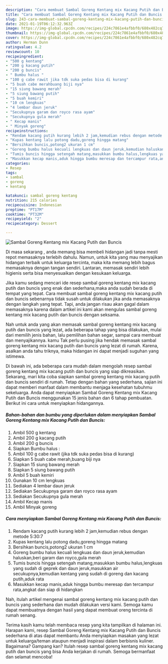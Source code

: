 ```yaml
---
description: "Cara membuat Sambal Goreng Kentang mix Kacang Putih dan Buncis Sederhana Untuk Jualan"
title: "Cara membuat Sambal Goreng Kentang mix Kacang Putih dan Buncis Sederhana Untuk Jualan"
slug: 243-cara-membuat-sambal-goreng-kentang-mix-kacang-putih-dan-buncis-sederhana-untuk-jualan
date: 2021-01-19T06:12:32.963Z
image: https://img-global.cpcdn.com/recipes/224c7861e4afbbf0/680x482cq70/sambal-goreng-kentang-mix-kacang-putih-dan-buncis-foto-resep-utama.jpg
thumbnail: https://img-global.cpcdn.com/recipes/224c7861e4afbbf0/680x482cq70/sambal-goreng-kentang-mix-kacang-putih-dan-buncis-foto-resep-utama.jpg
cover: https://img-global.cpcdn.com/recipes/224c7861e4afbbf0/680x482cq70/sambal-goreng-kentang-mix-kacang-putih-dan-buncis-foto-resep-utama.jpg
author: Herman Dunn
ratingvalue: 4.2
reviewcount: 10
recipeingredient:
- "500 g kentang"
- "200 g kacang putih"
- "200 g buncis"
- " Bumbu halus "
- "100 g cabe rawit jika tdk suka pedas bisa di kurang"
- "5 buah cabe merahbuang biji nya"
- "15 siung bawang merah"
- "5 siung bawang putih"
- "5 buah kemiri"
- "10 cm lengkuas"
- "4 lembar daun jeruk"
- "Secukupnya garam dan royco rasa ayam"
- "Secukupnya gula merah"
- " Kecap manis"
- " Minyak goreng"
recipeinstructions:
- "Rendam kacang putih kurang lebih 2 jam,kemudian rebus dengan metode 5:30:7"
- "Kupas kentang lalu potong dadu,goreng hingga matang"
- "Bersihkan buncis,potong2 ukuran 1 cm"
- "Goreng bumbu halus kecuali lengkuas dan daun jeruk,kemudian haluskan,beri garam dan royco,gula merah"
- "Tumis buncis hingga setengah matang,masukkan bumbu halus,lengkuas yang sudah di geprek dan daun jeruk,masukkan air secukupnya,kemudian kentang yang sudah di goreng dan kacang putih,aduk rata"
- "Masukkan kecap manis,aduk hingga bumbu meresap dan tercampur rata,angkat dan siap di hidangkan"
categories:
- Resep
tags:
- sambal
- goreng
- kentang

katakunci: sambal goreng kentang 
nutrition: 215 calories
recipecuisine: Indonesian
preptime: "PT17M"
cooktime: "PT32M"
recipeyield: "2"
recipecategory: Dessert

---
```



![Sambal Goreng Kentang mix Kacang Putih dan Buncis](https://img-global.cpcdn.com/recipes/224c7861e4afbbf0/680x482cq70/sambal-goreng-kentang-mix-kacang-putih-dan-buncis-foto-resep-utama.jpg)

Di masa  sekarang , anda memang bisa membeli hidangan jadi tanpa mesti repot memasaknya terlebih dahulu. Namun, untuk kita yang mau menyajikan hidangan terbaik untuk keluarga tercinta, maka kita memang lebih bagus memasaknya dengan tangan sendiri. Lantaran, memasak sendiri lebih higienis serta bisa menyesuaikan dengan kesukaan keluarga.

Jika kamu sedang mencari ide resep sambal goreng kentang mix kacang putih dan buncis yang enak dan sederhana,maka anda sudah berada di tempat yang tepat. Cara membuat sambal goreng kentang mix kacang putih dan buncis  sebenarnya tidak susah untuk dilakukan jika anda memasaknya dengan langkah yang tepat. Tapi, anda jangan risau akan gagal dalam memasaknya 
karena dalam artikel ini kami akan mengulas sambal goreng kentang mix kacang putih dan buncis dengan seksama.  



Nah untuk anda yang akan memasak sambal goreng kentang mix kacang putih dan buncis yang lezat, ada beberapa tahap yang bisa dilakukan, mulai dari memilih jenis bahan, lalu pemilihan bahan segar, sampai cara membuat dan menyajikannya. kamu Tak perlu pusing jika hendak memasak sambal goreng kentang mix kacang putih dan buncis yang lezat di rumah. Karena, asalkan anda  tahu triknya, maka hidangan ini dapat menjadi suguhan yang istimewa.

Di bawah ini, ada beberapa cara mudah dalam mengolah resep sambal goreng kentang mix kacang putih dan buncis yang siap dikreasikan. Sekarang, mari kita coba siapkan sambal goreng kentang mix kacang putih dan buncis sendiri di rumah. Tetap dengan bahan yang sederhana, sajian ini dapat memberi manfaat dalam membantu menjaga kesehatan tubuhmu sekeluarga. Anda dapat menyiapkan Sambal Goreng Kentang mix Kacang Putih dan Buncis menggunakan 15 jenis bahan dan 6 tahap pembuatan. Berikut ini cara untuk menyiapkan hidangannya.

<!--inarticleads1-->

##### Bahan-bahan dan bumbu yang diperlukan dalam menyiapkan Sambal Goreng Kentang mix Kacang Putih dan Buncis:

1. Ambil 500 g kentang
1. Ambil 200 g kacang putih
1. Ambil 200 g buncis
1. Siapkan  Bumbu halus :
1. Ambil 100 g cabe rawit (jika tdk suka pedas bisa di kurang)
1. Siapkan 5 buah cabe merah,buang biji nya
1. Siapkan 15 siung bawang merah
1. Siapkan 5 siung bawang putih
1. Ambil 5 buah kemiri
1. Gunakan 10 cm lengkuas
1. Sediakan 4 lembar daun jeruk
1. Sediakan Secukupnya garam dan royco rasa ayam
1. Sediakan Secukupnya gula merah
1. Ambil  Kecap manis
1. Ambil  Minyak goreng




<!--inarticleads2-->

##### Cara menyiapkan Sambal Goreng Kentang mix Kacang Putih dan Buncis:

1. Rendam kacang putih kurang lebih 2 jam,kemudian rebus dengan metode 5:30:7
1. Kupas kentang lalu potong dadu,goreng hingga matang
1. Bersihkan buncis,potong2 ukuran 1 cm
1. Goreng bumbu halus kecuali lengkuas dan daun jeruk,kemudian haluskan,beri garam dan royco,gula merah
1. Tumis buncis hingga setengah matang,masukkan bumbu halus,lengkuas yang sudah di geprek dan daun jeruk,masukkan air secukupnya,kemudian kentang yang sudah di goreng dan kacang putih,aduk rata
1. Masukkan kecap manis,aduk hingga bumbu meresap dan tercampur rata,angkat dan siap di hidangkan




Nah, itulah artikel mengenai  sambal goreng kentang mix kacang putih dan buncis  yang sederhana dan mudah dilakukan versi kami. Semoga kamu dapat membuatnya dengan hasil yang dapat membuat oreng tercinta di rumah senang. 

Terima kasih kamu telah membaca resep yang kita tampilkan di halaman ini. Harapan kami, resep  Sambal Goreng Kentang mix Kacang Putih dan Buncis sederhana di atas dapat membantu Anda menyiapkan masakan yang lezat untuk keluarga/teman ataupun menjadi inspirasi dalam berbisnis kuliner. Bagaimana? Gampang kan? Itulah resep sambal goreng kentang mix kacang putih dan buncis yang bisa Anda kerjakan di rumah. Semoga bermanfaat dan selamat mencoba!

